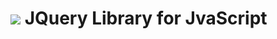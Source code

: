 <h1>
  <img src="https://upload.wikimedia.org/wikipedia/en/thumb/9/9e/JQuery_logo.svg/220px-JQuery_logo.svg.png">
  JQuery Library for JvaScript
</h1>
  
